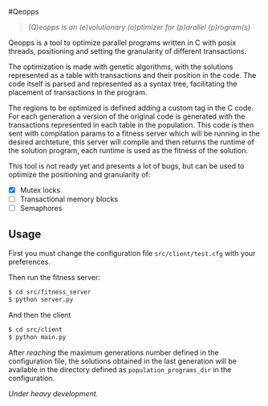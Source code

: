 #Qeopps
> *(Q)eopps is an (e)volutionary (o)ptimizer for (p)arallel (p)rogram(s)*

Qeopps is a tool to optimize parallel programs written in C with posix threads,
positioning and setting the granularity of different transactions.

The optimization is made with genetic algorithms, with the solutions represented
as a table with transactions and their position in the code. The code itself is
parsed and represented as a syntax tree, facilitating the placement of
transactions in the program.

The regions to be optimized is defined adding a custom tag in the C code.
For each generation a version of the original code is generated with the
transactions represented in each table in the population. This code is then sent
with compilation params to a fitness server which will be running in the desired
archteture, this server will compile and then returns the runtime of the
solution program, each runtime is used as the fitness of the solution.

This tool is not ready yet and presents a lot of bugs, but can be used to
optimize the positioning and granularity of: 
- [x] Mutex locks
- [ ] Transactional memory blocks
- [ ] Semaphores

## Usage
First you must change the configuration file ```src/client/test.cfg``` with your
preferences.

Then run the fitness server:
```sh
$ cd src/fitness_server
$ python server.py
```

And then the client
```sh
$ cd src/client
$ python main.py
```

After *reaching* the maximum generations number defined in the configuration file,
the solutions obtained in the last generation will be available in the directory
defined as ```population_programs_dir``` in the configuration.


*Under heavy development.*
